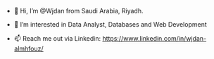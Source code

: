 - 👋 Hi, I’m @Wjdan from Saudi Arabia, Riyadh. 
- 👀 I’m interested in Data Analyst, Databases and Web Development

- 📫 Reach me out via Linkedin: https://www.linkedin.com/in/wjdan-almhfouz/
